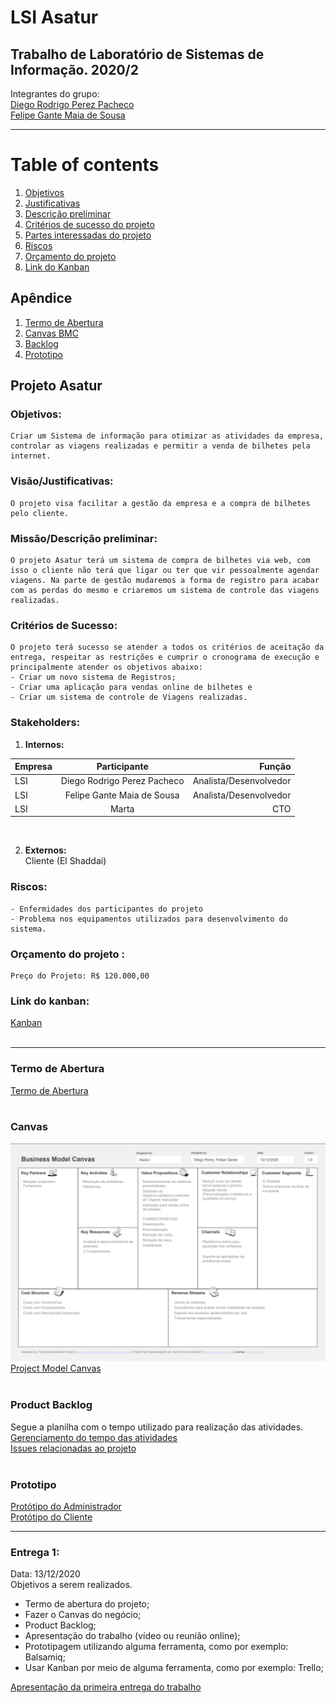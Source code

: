 # LSI Asatur
Trabalho de Laboratório de Sistemas de Informação. 2020/2
---
Integrantes do grupo:<br>
[Diego Rodrigo Perez Pacheco](https://www.linkedin.com/in/diego-rodrigo-perez-pacheco-758760101/)<br>
[Felipe Gante Maia de Sousa](https://www.linkedin.com/in/felipe-gante-maia-de-sousa-bb5485190/)

---

# Table of contents
1. [Objetivos](#objetivos)
2. [Justificativas](#justificativas)
3. [Descrição preliminar](#preliminar)
4. [Critérios de sucesso do projeto](#sucesso)
5. [Partes interessadas do projeto](#interessandos)
6. [Riscos](#riscos)
7. [Orçamento do projeto](#orcamento)
8. [Link do Kanban](#kanban)

## Apêndice
1. [Termo de Abertura](#abertura)
2. [Canvas BMC](#canvas)
3. [Backlog](#backlog)
4. [Prototipo](#prototipo)


## Projeto Asatur

### <b>Objetivos</b>: <a name="objetivos"></a>
    Criar um Sistema de informação para otimizar as atividades da empresa, controlar as viagens realizadas e permitir a venda de bilhetes pela internet.

### <b>Visão/Justificativas</b>: <a name="justificativas"></a>
    O projeto visa facilitar a gestão da empresa e a compra de bilhetes pelo cliente.

### <b>Missão/Descrição preliminar</b>: <a name="preliminar"></a>
    O projeto Asatur terá um sistema de compra de bilhetes via web, com isso o cliente não terá que ligar ou ter que vir pessoalmente agendar viagens. Na parte de gestão mudaremos a forma de registro para acabar com as perdas do mesmo e criaremos um sistema de controle das viagens realizadas.

### <b>Critérios de Sucesso</b>: <a name="sucesso"></a>
    O projeto terá sucesso se atender a todos os critérios de aceitação da entrega, respeitar as restrições e cumprir o cronograma de execução e principalmente atender os objetivos abaixo:
    - Criar um novo sistema de Registros;
    - Criar uma aplicação para vendas online de bilhetes e
    - Criar um sistema de controle de Viagens realizadas.

### <b>Stakeholders</b>:<br> <a name="interessandos"></a>
1. <b> Internos: </b> <br>

Empresa | Participante | Função
:-------|:------------:|------:
LSI | Diego Rodrigo Perez Pacheco | Analista/Desenvolvedor
LSI | Felipe Gante Maia de Sousa |Analista/Desenvolvedor
LSI | Marta | CTO

<br>

2. <b>Externos: </b> <br>
Cliente (El Shaddai)

### <b>Riscos</b>: <a name="riscos"></a>

    - Enfermidades dos participantes do projeto
    - Problema nos equipamentos utilizados para desenvolvimento do sistema.


### <b>Orçamento do projeto </b>: <a name="orcamento"></a>

    Preço do Projeto: R$ 120.000,00

### <b>Link do kanban</b>: <a name="kanban"></a>
[Kanban](https://github.com/Diegorpp/SLI_Project/projects/1)
<br><br>

---

### Termo de Abertura <a name="abertura"></a>
[Termo de Abertura](https://drive.google.com/file/d/19qzwzdCHetw09FWie09dRQ1c3oq_qk2B/view?usp=sharing)
<br><br>

### Canvas <a name="canvas"></a>
![imagem](images/BMC.png) <br>
[Project Model Canvas](https://docs.google.com/drawings/d/19tcHYSeKz3_GcH33DzzTEcRx1yo6b_2mGUglC-0_GeY/edit?usp=sharing)
<br><br>

### Product Backlog <a name="backlog"></a>
Segue a planilha com o tempo utilizado para realização das atividades. <br>
[Gerenciamento do tempo das atividades](https://docs.google.com/spreadsheets/d/1S-XMt6AnhDgEYh_sVSNM7tQE1HcXYvMCAWFBtgd8L8o/edit?usp=sharing) <br>
[Issues relacionadas ao projeto](https://github.com/Diegorpp/SLI_Project/issues)
<br><br>

### Prototipo <a name="prototipo"></a>
[Protótipo do Administrador](https://github.com/Diegorpp/SLI_Project/blob/main/Protipo/Mobile-adiministrator%20assatur.pdf) <br>
[Protótipo do Cliente](https://github.com/Diegorpp/SLI_Project/blob/main/Protipo/Mobile-cliente%20assatur.pdf)

---

### Entrega 1: <a name="preliminar"></a>
Data: 13/12/2020 <br>
Objetivos a serem realizados.

* Termo de abertura do projeto;
* Fazer o Canvas do negócio;
* Product Backlog;
* Apresentação do trabalho (vídeo ou reunião online);
* Prototipagem utilizando alguma ferramenta, como por exemplo: Balsamiq;
* Usar Kanban por meio de alguma ferramenta, como por exemplo: Trello;

[Apresentação da primeira entrega do trabalho]()